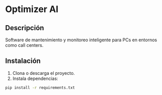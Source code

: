 # Optimizer AI

## Descripción
Software de mantenimiento y monitoreo inteligente para PCs en entornos como call centers.

## Instalación

1. Clona o descarga el proyecto.
2. Instala dependencias:

```bash
pip install -r requirements.txt
